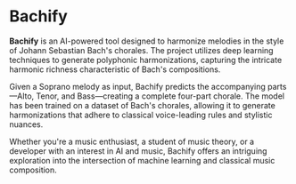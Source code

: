 # Bachify

**Bachify** is an AI-powered tool designed to harmonize melodies in the style of Johann Sebastian Bach's chorales. The project utilizes deep learning techniques to generate polyphonic harmonizations, capturing the intricate harmonic richness characteristic of Bach's compositions.

Given a Soprano melody as input, Bachify predicts the accompanying parts—Alto, Tenor, and Bass—creating a complete four-part chorale. The model has been trained on a dataset of Bach's chorales, allowing it to generate harmonizations that adhere to classical voice-leading rules and stylistic nuances.

Whether you're a music enthusiast, a student of music theory, or a developer with an interest in AI and music, Bachify offers an intriguing exploration into the intersection of machine learning and classical music composition.
